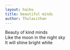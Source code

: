 ```yaml
---
layout: haiku
title: beautiful minds
author: Thulasithan
---
```

Beauty of kind minds<br>
Like the moon in the night sky<br>
It will shine bright white<br>